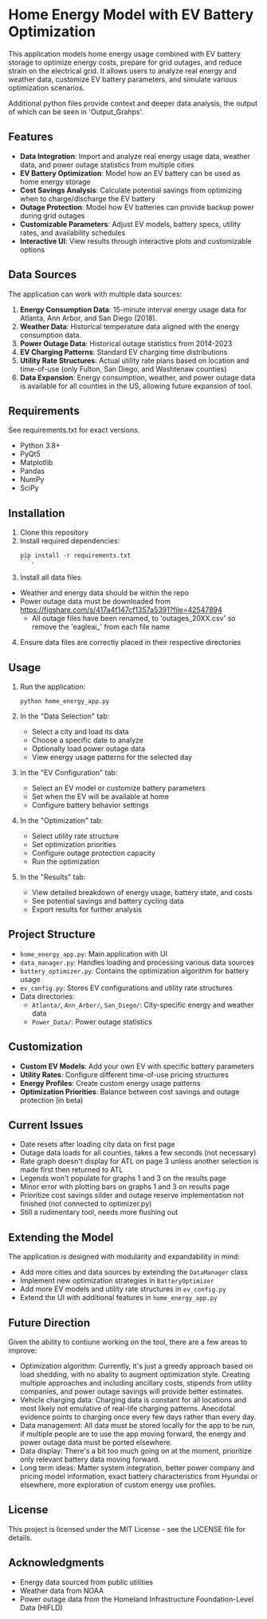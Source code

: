 # Home Energy Model with EV Battery Optimization

This application models home energy usage combined with EV battery storage to optimize energy costs, prepare for grid outages, and reduce strain on the electrical grid. It allows users to analyze real energy and weather data, customize EV battery parameters, and simulate various optimization scenarios.

Additional python files provide context and deeper data analysis, the output of which can be seen in 'Output_Grahps'.

## Features

- **Data Integration**: Import and analyze real energy usage data, weather data, and power outage statistics from multiple cities
- **EV Battery Optimization**: Model how an EV battery can be used as home energy storage
- **Cost Savings Analysis**: Calculate potential savings from optimizing when to charge/discharge the EV battery
- **Outage Protection**: Model how EV batteries can provide backup power during grid outages
- **Customizable Parameters**: Adjust EV models, battery specs, utility rates, and availability schedules
- **Interactive UI**: View results through interactive plots and customizable options

## Data Sources

The application can work with multiple data sources:

1. **Energy Consumption Data**: 15-minute interval energy usage data for Atlanta, Ann Arbor, and San Diego (2018).
2. **Weather Data**: Historical temperature data aligned with the energy consumption data.
3. **Power Outage Data**: Historical outage statistics from 2014-2023
4. **EV Charging Patterns**: Standard EV charging time distributions
5. **Utility Rate Structures**: Actual utility rate plans based on location and time-of-use (only Fulton, San Diego, and Washtenaw counties)
6. **Data Expansion**: Energy consumption, weather, and power outage data is available for all counties in the US, allowing future expansion of tool.

## Requirements

See requirements.txt for exact versions.

- Python 3.8+
- PyQt5
- Matplotlib
- Pandas
- NumPy
- SciPy

## Installation

1. Clone this repository
2. Install required dependencies:
   ```
   pip install -r requirements.txt
   ```-
3. Install all data files
- Weather and energy data should be within the repo
- Power outage data must be downloaded from https://figshare.com/s/417a4f147cf1357a5391?file=42547894
   - All outage files have been renamed, to 'outages_20XX.csv' so remove the 'eagleai_' from each file name
4. Ensure data files are correctly placed in their respective directories

## Usage

1. Run the application:
   ```
   python home_energy_app.py
   ```

2. In the "Data Selection" tab:
   - Select a city and load its data
   - Choose a specific date to analyze
   - Optionally load power outage data
   - View energy usage patterns for the selected day

3. In the "EV Configuration" tab:
   - Select an EV model or customize battery parameters
   - Set when the EV will be available at home
   - Configure battery behavior settings

4. In the "Optimization" tab:
   - Select utility rate structure
   - Set optimization priorities
   - Configure outage protection capacity
   - Run the optimization

5. In the "Results" tab:
   - View detailed breakdown of energy usage, battery state, and costs
   - See potential savings and battery cycling data
   - Export results for further analysis

## Project Structure

- `home_energy_app.py`: Main application with UI
- `data_manager.py`: Handles loading and processing various data sources
- `battery_optimizer.py`: Contains the optimization algorithm for battery usage
- `ev_config.py`: Stores EV configurations and utility rate structures
- Data directories:
  - `Atlanta/`, `Ann_Arbor/`, `San_Diego/`: City-specific energy and weather data
  - `Power_Data/`: Power outage statistics

## Customization

- **Custom EV Models**: Add your own EV with specific battery parameters
- **Utility Rates**: Configure different time-of-use pricing structures
- **Energy Profiles**: Create custom energy usage patterns
- **Optimization Priorities**: Balance between cost savings and outage protection (in beta)

## Current Issues
- Date resets after loading city data on first page
- Outage data loads for all counties, takes a few seconds (not necessary)
- Rate graph doesn't display for ATL on page 3 unless another selection is made first then returned to ATL
- Legends won't populate for graphs 1 and 3 on the results page
- Minor error with plotting bars on graphs 1 and 3 on results page
- Prioritize cost savings silder and outage reserve implementation not finished (not connected to optimizer.py)
- Still a rudimentary tool, needs more flushing out

## Extending the Model

The application is designed with modularity and expandability in mind:

- Add more cities and data sources by extending the `DataManager` class
- Implement new optimization strategies in `BatteryOptimizer`
- Add more EV models and utility rate structures in `ev_config.py`
- Extend the UI with additional features in `home_energy_app.py`

## Future Direction

Given the ability to contiune working on the tool, there are a few areas to improve:

- Optimization algorithm: Currently, it's just a greedy approach based on load shedding, with no abality to augment optimization style. Creating multiple approaches and including ancillary costs, stipends from utility companies, and power outage savings will provide better estimates.
- Vehicle charging data: Charging data is constant for all locations and most likely not emulative of real-life charging patterns. Anecdotal evidence points to charging once every few days rather than every day.
- Data management: All data must be stored locally for the app to be run, if multiple people are to use the app moving forward, the energy and power outage data must be ported elsewhere.
- Data display: There's a bit too much going on at the moment, prioritize only relevant battery data moving forward. 
- Long term ideas: Matter system integration, better power company and pricing model information, exact battery characteristics from Hyundai or elsewhere, more exploration of custom energy use profiles. 

## License

This project is licensed under the MIT License - see the LICENSE file for details.

## Acknowledgments

- Energy data sourced from public utilities
- Weather data from NOAA
- Power outage data from the Homeland Infrastructure Foundation-Level Data (HIFLD)